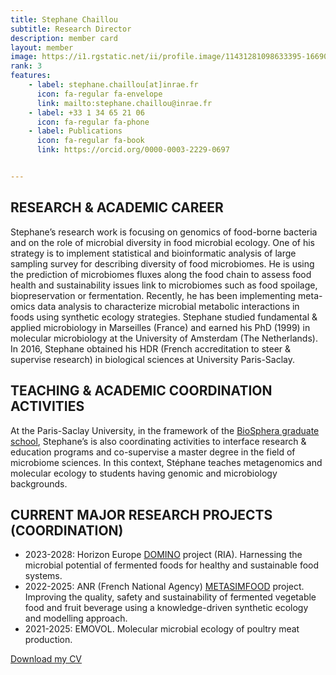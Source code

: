 ```yaml
---
title: Stephane Chaillou
subtitle: Research Director 
description: member card
layout: member
image: https://i1.rgstatic.net/ii/profile.image/11431281098633395-1669027765364_Q128/Stephane-Chaillou.jpg
rank: 3
features:
    - label: stephane.chaillou[at]inrae.fr
      icon: fa-regular fa-envelope
      link: mailto:stephane.chaillou@inrae.fr
    - label: +33 1 34 65 21 06
      icon: fa-regular fa-phone
    - label: Publications
      icon: fa-regular fa-book
      link: https://orcid.org/0000-0003-2229-0697


---
```


## RESEARCH & ACADEMIC CAREER

Stephane’s research work is focusing on genomics of food-borne bacteria and on the role of microbial diversity in food microbial ecology. One of his strategy is to implement statistical and bioinformatic analysis of large sampling survey for describing diversity of food microbiomes. He is using the prediction of microbiomes fluxes along the food chain to assess food health and sustainability issues link to microbiomes such as food spoilage, biopreservation or fermentation. Recently, he has been implementing meta-omics data analysis to characterize microbial metabolic interactions in foods using synthetic ecology strategies. Stephane studied fundamental & applied microbiology in Marseilles (France) and earned his PhD (1999) in molecular microbiology at the University of Amsterdam (The Netherlands). In 2016, Stephane obtained his HDR (French accreditation to steer & supervise research) in biological sciences at University Paris-Saclay.

## TEACHING & ACADEMIC COORDINATION ACTIVITIES

At the Paris-Saclay University, in the framework of the [BioSphera graduate school](https://www.universite-paris-saclay.fr/en/graduate-schools/graduate-school-biosphera), Stephane’s is also coordinating activities to interface research & education programs and co-supervise a master degree in the field of microbiome sciences. In this context, Stéphane teaches metagenomics and molecular ecology to students having genomic and microbiology backgrounds.

## CURRENT MAJOR RESEARCH PROJECTS (COORDINATION)

- 2023-2028: Horizon Europe [DOMINO](http://fme.micalis.fr/projects/domino/) project (RIA). Harnessing the microbial potential of fermented foods for healthy and sustainable food systems.
- 2022-2025: ANR (French National Agency) [METASIMFOOD](http://fme.micalis.fr/projects/metasimfood/) project. Improving the quality, safety and sustainability of fermented vegetable food and fruit beverage using a knowledge-driven synthetic ecology and modelling approach.
- 2021-2025: EMOVOL. Molecular microbial ecology of poultry meat production.

[Download my CV](https://orcid.org/0000-0003-2229-0697)
